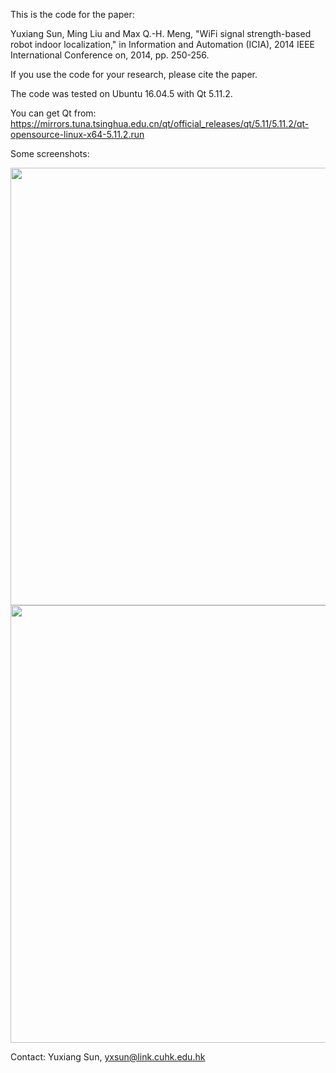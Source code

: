 This is the code for the paper:

Yuxiang Sun, Ming Liu and Max Q.-H. Meng, "WiFi signal strength-based robot indoor localization," in Information and Automation (ICIA), 2014 IEEE International Conference on, 2014, pp. 250-256.

If you use the code for your research, please cite the paper.

The code was tested on Ubuntu 16.04.5 with Qt 5.11.2.

You can get Qt from: 
https://mirrors.tuna.tsinghua.edu.cn/qt/official_releases/qt/5.11/5.11.2/qt-opensource-linux-x64-5.11.2.run

Some screenshots:
 
<img height="700" src="https://github.com/yuxiangsun/wifi_localization/blob/master/pics/wifi_localization1.png" />
  
<img height="700" src="https://github.com/yuxiangsun/wifi_localization/blob/master/pics/wifi_localization2.png" />
 
Contact: Yuxiang Sun, yxsun@link.cuhk.edu.hk

